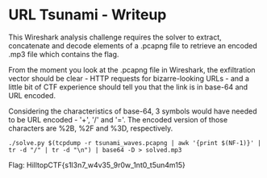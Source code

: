 # URL Tsunami - Writeup

This Wireshark analysis challenge requires the solver to extract, concatenate and decode elements of a .pcapng file to retrieve an encoded .mp3 file which contains the flag.

From the moment you look at the .pcapng file in Wireshark, the exfiltration vector should be clear - HTTP requests for bizarre-looking URLs - and a little bit of CTF experience should tell you that the link is in base-64 and URL encoded.

Considering the characteristics of base-64, 3 symbols would have needed to be URL encoded - '+', '/' and '='.
The encoded version of those characters are %2B, %2F and %3D, respectively.

`./solve.py $(tcpdump -r tsunami_waves.pcapng | awk '{print $(NF-1)}' | tr -d "/" | tr -d "\n") | base64 -D > solved.mp3`

Flag: HilltopCTF{s1l3n7_w4v35_9r0w_1nt0_t5un4m15}
